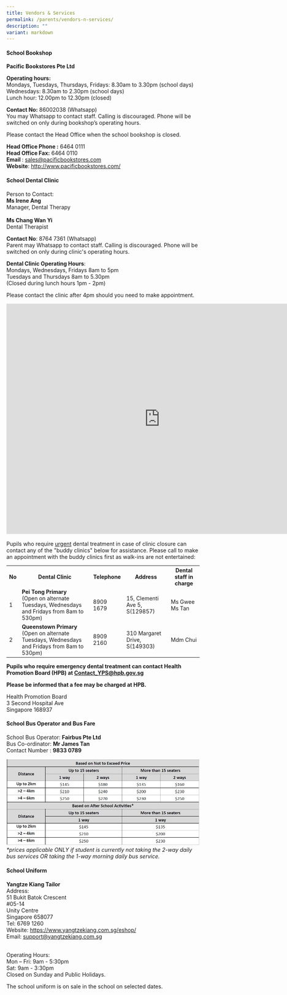 ```yaml
---
title: Vendors & Services
permalink: /parents/vendors-n-services/
description: ""
variant: markdown
---
```

<h4><strong>School Bookshop</strong></h4>
<p><strong>Pacific Bookstores Pte Ltd</strong></p><strong>Operating hours:</strong>
<br>Mondays, Tuesdays, Thursdays, Fridays: 8.30am to 3.30pm (school days)<br>Wednesdays: 8.30am to 2.30pm (school days)<br>Lunch hour: 12.00pm to 12.30pm (closed)
<p><strong>Contact No:</strong> 86002038 (Whatsapp)
<br>You may Whatsapp to contact staff. Calling is discouraged. Phone will be switched on only during bookshop’s operating hours. </p>
<p>Please contact the Head Office when the school bookshop is closed.</p><strong>Head Office Phone :</strong> 6464 0111
<br><strong>Head Office Fax:</strong> 6464 0110
<br><strong>Email </strong> :&nbsp;<a href="mailto:sales@pacificbookstores.com" target="">sales@pacificbookstores.com</a><br><strong>Website</strong>:&nbsp;<a href="http://www.pacificbookstores.com/" target="_blank" rel="noopener">http://www.pacificbookstores.com/</a>
<h4><strong>School Dental Clinic</strong></h4>
<p>Person to Contact:&nbsp;<br><strong>Ms Irene Ang</strong><br>Manager, Dental Therapy<br><br><strong>Ms Chang Wan Yi </strong><br>Dental Therapist</p>
<p><strong>Contact No</strong>:&nbsp;8764 7361 (Whatsapp)<br>Parent may Whatsapp to contact staff. Calling is discouraged.&nbsp;Phone will be switched on only during clinic's operating hours.</p>
<p><strong>Dental Clinic Operating Hours</strong>:&nbsp;
<br>Mondays, Wednesdays, Fridays 8am to 5pm 
<br>Tuesdays and Thursdays 8am to 5.30pm 
<br>(Closed during lunch hours 1pm - 2pm)&nbsp;</p>
<p>Please contact the clinic after 4pm should you need to make appointment.</p>
<p><iframe src="https://calendar.google.com/calendar/embed?src=c_73734lpk10n98pit407sisl2ac%40group.calendar.google.com&amp;ctz=Asia%2FSingapore" width="800" height="600" frameborder="0" scrolling="no"></iframe></p>
<p>Pupils who require&nbsp;<u>urgent</u>&nbsp;dental treatment in case of clinic closure can contact any of the "buddy clinics" below for assistance. Please call to make an appointment with the buddy clinics first as walk-ins are not entertained:</p>
<table>
<tbody>
<tr>
<th>No</th>
<th>Dental Clinic</th>
<th>Telephone</th>
<th>Address</th>
<th>Dental staff in charge</th>
</tr>
<tr>
<td>1</td>
<td><strong>Pei Tong Primary</strong><br>(Open on alternate Tuesdays, Wednesdays and Fridays from 8am to 530pm)</td>
<td>8909 1679</td>
<td>15, Clementi Ave 5, S(129857)</td>
<td>Ms Gwee<br>Ms Tan</td>
</tr>
<tr>
<td>2</td>
<td><strong>Queenstown Primary</strong><br>(Open on alternate Tuesdays, Wednesdays and Fridays from 8am to 530pm)</td>
<td>8909 2160</td>
<td>310 Margaret Drive, S(149303)</td>
<td>Mdm Chui</td>
</tr>
	<tr>
</tr>
</tbody>
</table>
<p><strong>Pupils who require emergency dental treatment can contact Health Promotion Board (HPB) at <a href="mailto:Contact_YPS@hpb.gov.sg">Contact_YPS@hpb.gov.sg</a><br></strong></p>
<p><strong>Please be informed that a fee may be charged at HPB.</strong></p>
<p>Health Promotion Board<br>3 Second Hospital Ave<br>Singapore 168937</p>

<section id="school-bus-operator-and-bus-fare">
<h4><strong>School Bus Operator and Bus Fare</strong></h4>
<p>School Bus Operator: <b>Fairbus Pte Ltd</b>
<br>Bus Co-ordinator: <b>Mr James Tan</b><br>
Contact Number : <b>9833 0789</b></p>
</section>

![](/images/2023/schbusservices2023.JPG)
<i>*prices applicable ONLY if student is currently not taking the 2-way daily bus services OR taking the 1-way morning daily bus service.</i>
<h4><strong>School Uniform</strong></h4>
<p><strong>Yangtze Kiang Tailor</strong>
<br>Address:
<br>51 Bukit Batok Crescent
<br>#05-14
<br>Unity Centre
<br>Singapore 658077
<br>Tel: 6769 1260
<br>Website:&nbsp;<a href="https://www.yangtzekiang.com.sg/eshop/" target="_blank" rel="noopener">https://www.yangtzekiang.com.sg/eshop/</a><br>Email:&nbsp;<a href="mailto:support@yangtzekiang.com.sg" target="">support@yangtzekiang.com.sg</a></p><p></p>
<br>Operating Hours:
<br>Mon – Fri: 9am - 5:30pm
<br>Sat: 9am - 3:30pm
<br>Closed on Sunday and Public Holidays.

<p>The school uniform is on sale in the school on selected dates.</p>